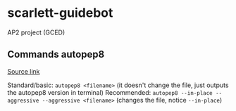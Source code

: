 # scarlett-guidebot
AP2 project (GCED)
## Commands autopep8

[Source link](https://pypi.org/project/autopep8/#usage)

Standard/basic:  `autopep8 <filename>` (it doesn't change the file, just outputs the autopep8 version in terminal)
Recommended: `autopep8 --in-place --aggressive --aggressive <filename>`  (changes the file, notice `--in-place`)
